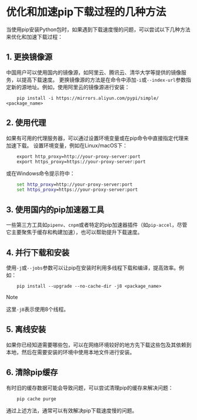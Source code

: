 # 优化和加速pip下载过程的几种方法

当使用pip安装Python包时，如果遇到下载速度慢的问题，可以尝试以下几种方法来优化和加速下载过程：

## 1. 更换镜像源
中国用户可以使用国内的镜像源，如阿里云、腾讯云、清华大学等提供的镜像服务，以提高下载速度。
更换镜像源的方法是在命令中添加`-i`或`--index-url`参数指定新的源地址。例如，使用阿里云的镜像源进行安装：

```shell
	pip install -i https://mirrors.aliyun.com/pypi/simple/ <package_name>
```


## 2. 使用代理

如果有可用的代理服务器，可以通过设置环境变量或在pip命令中直接指定代理来加速下载。
设置环境变量，例如在Linux/macOS下：

```shell     
	export http_proxy=http://your-proxy-server:port
	export https_proxy=https://your-proxy-server:port
```
或在Windows命令提示符中：

```cmd
	set http_proxy=http://your-proxy-server:port
	set https_proxy=https://your-proxy-server:port
```

## 3. 使用国内的pip加速器工具
一些第三方工具如`pipenv`、`cnpm`或者特定的pip加速器插件（如`pip-accel`，尽管它主要聚焦于缓存和构建加速），也可以帮助提升下载速度。

## 4. 并行下载和安装
使用`-j`或`--jobs`参数可以让pip在安装时利用多线程下载和编译，提高效率。例如：

```shell
	pip install --upgrade --no-cache-dir -j8 <package_name>
```

> [!NOTE]
>
> 这里`-j8`表示使用8个线程。

## 5. 离线安装

如果你已经知道需要哪些包，可以在网络环境较好的地方先下载这些包及其依赖到本地，然后在需要安装的环境中使用本地文件进行安装。

## 6. 清除pip缓存

有时旧的缓存数据可能会导致问题，可以尝试清理pip的缓存来解决问题：

```shell
	pip cache purge
```

通过上述方法，通常可以有效解决pip下载速度慢的问题。

